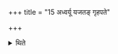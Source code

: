 +++
title = "15 अध्वर्यू यजतङ् गृहपते"

+++

<details><summary>थिते</summary>

अध्वर्यू यजतं गृहपते यजेत्यभिज्ञायाध्वर्युर्हविर्धानं प्रविश्य प्रैषोत्तरयर्चा यजति । ऋगुत्तरेण वा प्रैषेण १५
</details>
